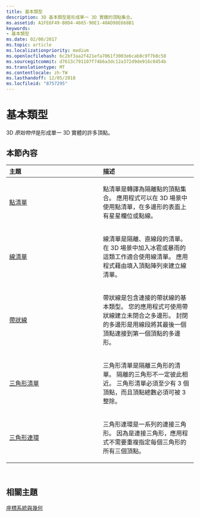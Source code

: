 ```yaml
---
title: 基本類型
description: 3D 基本類型是形成單一 3D 實體的頂點集合。
ms.assetid: A1FE6F49-B0D4-4665-90E1-40AD98E668B1
keywords:
- 基本類型
ms.date: 02/08/2017
ms.topic: article
ms.localizationpriority: medium
ms.openlocfilehash: 6c2bf3aa2f421efa7061f3003e6cab8c9f7b8c58
ms.sourcegitcommit: d7613c791107f74b6a3dc12a372d9de916c0454b
ms.translationtype: MT
ms.contentlocale: zh-TW
ms.lasthandoff: 12/05/2018
ms.locfileid: "8757295"
---
```

# <a name="primitives"></a>基本類型


3D *原始物件*是形成單一 3D 實體的許多頂點。

## <a name="span-idin-this-sectionspanin-this-section"></a><span id="in-this-section"></span>本節內容


<table>
<colgroup>
<col width="50%" />
<col width="50%" />
</colgroup>
<thead>
<tr class="header">
<th align="left">主題</th>
<th align="left">描述</th>
</tr>
</thead>
<tbody>
<tr class="odd">
<td align="left"><p><a href="point-lists.md">點清單</a></p></td>
<td align="left"><p>點清單是轉譯為隔離點的頂點集合。 應用程式可以在 3D 場景中使用點清單，在多邊形的表面上有星星欄位或點線。</p></td>
</tr>
<tr class="even">
<td align="left"><p><a href="line-lists.md">線清單</a></p></td>
<td align="left"><p>線清單是隔離、直線段的清單。 在 3D 場景中加入冰雹或暴雨的這類工作適合使用線清單。 應用程式藉由填入頂點陣列來建立線清單。</p></td>
</tr>
<tr class="odd">
<td align="left"><p><a href="line-strips.md">帶狀線</a></p></td>
<td align="left"><p>帶狀線是包含連接的帶狀線的基本類型。 您的應用程式可使用帶狀線建立未閉合之多邊形。 封閉的多邊形是用線段將其最後一個頂點連接到第一個頂點的多邊形。</p></td>
</tr>
<tr class="even">
<td align="left"><p><a href="triangle-lists.md">三角形清單</a></p></td>
<td align="left"><p>三角形清單是隔離三角形的清單。 隔離的三角形不一定彼此相近。 三角形清單必須至少有 3 個頂點，而且頂點總數必須可被 3 整除。</p></td>
</tr>
<tr class="odd">
<td align="left"><p><a href="triangle-strips.md">三角形連環</a></p></td>
<td align="left"><p>三角形連環是一系列的連接三角形。 因為是連接三角形，應用程式不需要重複指定每個三角形的所有三個頂點。</p></td>
</tr>
</tbody>
</table>

 

## <a name="span-idrelated-topicsspanrelated-topics"></a><span id="related-topics"></span>相關主題


[座標系統與幾何](coordinate-systems-and-geometry.md)

 

 




